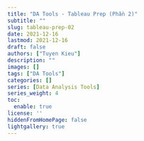```yaml
---
title: "DA Tools - Tableau Prep (Phần 2)"
subtitle: ""
slug: tableau-prep-02
date: 2021-12-16
lastmod: 2021-12-16
draft: false
authors: ["Tuyen Kieu"]
description: ""
images: []
tags: ["DA Tools"]
categories: []
series: [Data Analysis Tools]
series_weight: 4
toc:
  enable: true
license: ''  
hiddenFromHomePage: false
lightgallery: true
---
```


<!--more-->

